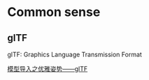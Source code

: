 # Common sense

## glTF
glTF: Graphics Language Transmission Format

[模型导入之优雅姿势——glTF](https://zhuanlan.zhihu.com/p/108589230)